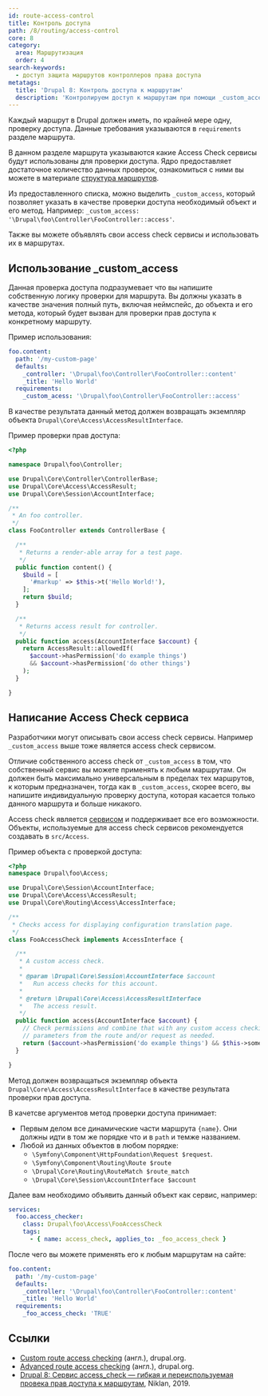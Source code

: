 ```yaml
---
id: route-access-control
title: Контроль доступа
path: /8/routing/access-control
core: 8
category:
  area: Маршрутизация
  order: 4
search-keywords:
  - доступ защита маршрутов контроллеров права доступа
metatags:
  title: 'Drupal 8: Контроль доступа к маршрутам'
  description: 'Контролируем доступ к маршрутам при помощи _custom_access, или собстивенного сервиса Access Check.'
---
```


Каждый маршрут в Drupal должен иметь, по крайней мере одну, проверку доступа. Данные требования указываются в `requirements` разделе маршрута.

В данном разделе маршрута указываются какие Access Check сервисы будут использованы для проверки доступа. Ядро предоставляет достаточное количество данных проверок, ознакомиться с  ними вы можете в материале [структура маршрутов](structure-of-routes.md).

Из предоставленного списка, можно выделить `_custom_access`, который позволяет указать в качестве проверки доступа необходимый объект и его метод. Например: `_custom_access: '\Drupal\foo\Controller\FooController::access'`.

Также вы можете объявлять свои access check сервисы и использовать их в маршрутах.

## Использование _custom_access

Данная проверка доступа подразумевает что вы напишите собственную логику проверки для маршрута. Вы должны указать в качестве значения полный путь, включая неймспейс, до объекта и его метода, который будет вызван для проверки прав доступа к конкретному маршруту.

Пример использования:

```yaml
foo.content:
  path: '/my-custom-page' 
  defaults: 
    _controller: '\Drupal\foo\Controller\FooController::content' 
    _title: 'Hello World'
  requirements: 
    _custom_acess: '\Drupal\foo\Controller\FooController::access' 
```

В качестве результата данный метод должен возвращать экземпляр объекта `Drupal\Core\Access\AccessResultInterface`.

Пример проверки прав доступа:

```php
<?php

namespace Drupal\foo\Controller;

use Drupal\Core\Controller\ControllerBase;
use Drupal\Core\Access\AccessResult;
use Drupal\Core\Session\AccountInterface;

/**
 * An foo controller.
 */
class FooController extends ControllerBase {

  /**
   * Returns a render-able array for a test page.
   */
  public function content() {
    $build = [
      '#markup' => $this->t('Hello World!'),
    ];
    return $build;
  }

  /**
   * Returns access result for controller.
   */
  public function access(AccountInterface $account) {
    return AccessResult::allowedIf(
      $account->hasPermission('do example things')
      && $account->hasPermission('do other things')
    );
  }

}
```

## Написание Access Check сервиса

Разработчики могут описывать свои access check сервисы. Например `_custom_access` выше тоже является access check сервисом.

Отличие собственного access check от `_custom_access` в том, что собственный сервис вы можете применять к любым маршрутам. Он должен быть максимально универсальным в пределах тех маршрутов, к которым предназначен, тогда как в `_custom_access`, скорее всего, вы напишите индивидуальную проверку доступа, которая касается только данного маршрута и больше никакого.

Access check является [сервисом](../services/services.md) и поддерживает все его возможности. Объекты, используемые для access check сервисов рекомендуется создавать в `src/Access`. 

Пример объекта с проверкой доступа:

```php
<?php
namespace Drupal\foo\Access;

use Drupal\Core\Session\AccountInterface;
use Drupal\Core\Access\AccessResult;
use Drupal\Core\Routing\Access\AccessInterface;

/**
 * Checks access for displaying configuration translation page.
 */
class FooAccessCheck implements AccessInterface {

  /**
   * A custom access check.
   *
   * @param \Drupal\Core\Session\AccountInterface $account
   *   Run access checks for this account.
   *
   * @return \Drupal\Core\Access\AccessResultInterface
   *   The access result.
   */
  public function access(AccountInterface $account) {
    // Check permissions and combine that with any custom access checking needed. Pass forward
    // parameters from the route and/or request as needed.
    return ($account->hasPermission('do example things') && $this->someOtherCustomCondition()) ? AccessResult::allowed() : AccessResult::forbidden();
  }

}
```

Метод должен возвращаться экземпляр объекта `Drupal\Core\Access\AccessResultInterface` в качестве результата проверки прав доступа.

В качетсве аргументов метод проверки доступа принимает:

- Первым делом все динамические части маршрута `{name}`. Они должны идти в том же порядке что и в `path` и темже названием.
- Любой из данных объектов в любом порядке:
  - `\Symfony\Component\HttpFoundation\Request $request`.
  - `\Symfony\Component\Routing\Route $route`
  - `\Drupal\Core\Routing\RouteMatch $route_match`
  - `\Drupal\Core\Session\AccountInterface $account`

Далее вам необходимо объявить данный объект как сервис, например:

```yaml
services:
  foo.access_checker:
    class: Drupal\foo\Access\FooAccessCheck
    tags:
      - { name: access_check, applies_to: _foo_access_check }
```

После чего вы можете применять его к любым маршрутам на сайте:

```yaml
foo.content:
  path: '/my-custom-page' 
  defaults: 
    _controller: '\Drupal\foo\Controller\FooController::content' 
    _title: 'Hello World'
  requirements: 
    _foo_access_check: 'TRUE' 
```

## Ссылки

- [Custom route access checking](https://www.drupal.org/docs/8/api/routing-system/access-checking-on-routes/custom-route-access-checking) (англ.), drupal.org.
- [Advanced route access checking](https://www.drupal.org/docs/8/api/routing-system/access-checking-on-routes/advanced-route-access-checking) (англ.), drupal.org.
- [Drupal 8: Сервис access_check — гибкая и переиспользуемая провека прав доступа к маршрутам](https://niklan.net/blog/199), Niklan, 2019.
